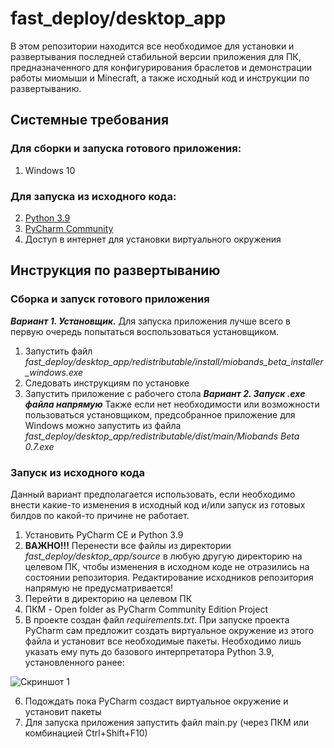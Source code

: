# fast_deploy/desktop_app
В этом репозитории находится все необходимое для установки и развертывания последней стабильной версии приложения для ПК, предназначенного для конфигурирования браслетов и демонстрации работы миомыши и Minecraft, а также исходный код и инструкции по развертыванию. 
## Системные требования

### Для сборки и запуска готового приложения:
 1. Windows 10
### Для запуска из исходного кода:
 2. [Python 3.9](https://www.python.org/downloads/release/python-3913/)
 3. [PyCharm Community](https://www.jetbrains.com/ru-ru/pycharm/download/#section=windows)
 4. Доступ в интернет для установки виртуального окружения
## Инструкция по развертыванию
### Сборка и запуск готового приложения
***Вариант 1. Установщик.***
Для запуска приложения лучше всего в первую очередь попытаться воспользоваться установщиком. 
 1. Запустить файл
 *fast_deploy/desktop_app/redistributable/install/miobands_beta_installer_windows.exe*
 2. Следовать инструкциям по установке
 3. Запустить приложение с рабочего стола
***Вариант 2. Запуск .exe файла напрямую***
Также если нет необходимости или возможности пользоваться установщиком, предсобранное приложение для Windows можно запустить из файла 
*fast_deploy/desktop_app/redistributable/dist/main/Miobands Beta 0.7.exe*
### Запуск из исходного кода
Данный вариант предполагается использовать, если необходимо внести какие-то изменения в исходный код и/или запуск из готовых билдов по какой-то причине не работает.
1. Установить PyCharm CE и Python 3.9
2. **ВАЖНО!!!** Перенести все файлы из директории 
*fast_deploy/desktop_app/source*
в любую другую директорию на целевом ПК, чтобы изменения в исходном коде не отразились на состоянии репозитория. Редактирование исходников репозитория напрямую не предусматривается!
3. Перейти в директорию на целевом ПК
4. ПКМ - Open folder as PyCharm Community Edition Project
5. В проекте создан файл *requirements.txt*. При запуске проекта PyCharm сам предложит создать виртуальное окружение из этого файла и установит все необходимые пакеты. Необходимо лишь указать ему путь до базового интерпретатора Python 3.9, установленного ранее:

![Скриншот 1](https://images2.imgbox.com/ba/c7/b63pMhrT_o.png)

6. Подождать пока PyCharm создаст виртуальное окружение и установит пакеты
7. Для запуска приложения запустить файл main.py (через ПКМ или комбинацией Ctrl+Shift+F10)
